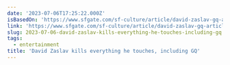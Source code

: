 ```yaml
---
date: '2023-07-06T17:25:22.000Z'
isBasedOn: 'https://www.sfgate.com/sf-culture/article/david-zaslav-gq-article-18186324.php'
link: 'https://www.sfgate.com/sf-culture/article/david-zaslav-gq-article-18186324.php'
slug: 2023-07-06-david-zaslav-kills-everything-he-touches-including-gq
tags:
  - entertainment
title: 'David Zaslav kills everything he touches, including GQ'
---
```


